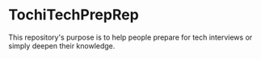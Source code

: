 # TochiTechPrepRep
This repository's purpose is to help people prepare for tech interviews or simply deepen their knowledge.
